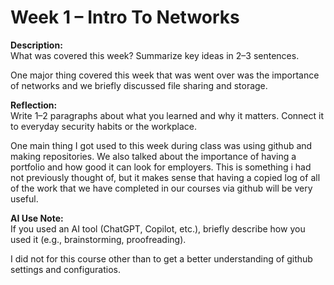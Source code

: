 # Week 1 – Intro To Networks
 
**Description:**  
What was covered this week? Summarize key ideas in 2–3 sentences.  

One major thing covered this week that was went over was the importance of networks and we briefly discussed file sharing and storage.
 
**Reflection:**  
Write 1–2 paragraphs about what you learned and why it matters. Connect it to everyday security habits or the workplace.  

One main thing I got used to this week during class was using github and making repositories. We also talked about the importance of having a portfolio and how good it can look for employers. This is something i had not previously thought of, but it makes sense that having a copied log of all of the work that we have completed in our courses via github will be very useful. 
 
**AI Use Note:**  
If you used an AI tool (ChatGPT, Copilot, etc.), briefly describe how you used it (e.g., brainstorming, proofreading).

I did not for this course other than to get a better understanding of github settings and configuratios. 

